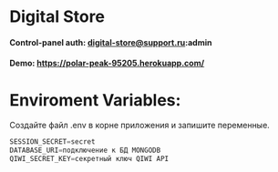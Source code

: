 # Digital Store
#### Control-panel auth: digital-store@support.ru:admin
#### Demo: https://polar-peak-95205.herokuapp.com/
# Enviroment Variables:
Создайте файл .env в корне приложения и запишите переменные.
```js
SESSION_SECRET=secret
DATABASE_URI=подключение к БД MONGODB
QIWI_SECRET_KEY=секретный ключ QIWI API
```